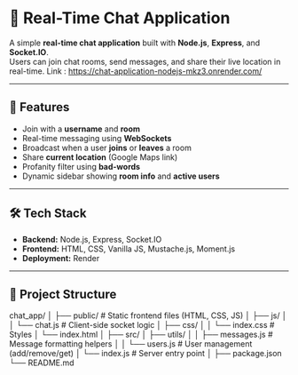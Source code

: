 # 💬 Real-Time Chat Application

A simple **real-time chat application** built with **Node.js**, **Express**, and **Socket.IO**.  
Users can join chat rooms, send messages, and share their live location in real-time.
Link : https://chat-application-nodejs-mkz3.onrender.com/

---

## 🚀 Features
- Join with a **username** and **room**
- Real-time messaging using **WebSockets**
- Broadcast when a user **joins** or **leaves** a room
- Share **current location** (Google Maps link)
- Profanity filter using **bad-words**
- Dynamic sidebar showing **room info** and **active users**

---

## 🛠️ Tech Stack
- **Backend:** Node.js, Express, Socket.IO  
- **Frontend:** HTML, CSS, Vanilla JS, Mustache.js, Moment.js  
- **Deployment:** Render

---

## 📂 Project Structure
chat_app/
│
├── public/ # Static frontend files (HTML, CSS, JS)
│ ├── js/
│ │ └── chat.js # Client-side socket logic
│ ├── css/
│ │ └── index.css # Styles
│ └── index.html
│
├── src/
│ ├── utils/
│ │ ├── messages.js # Message formatting helpers
│ │ └── users.js # User management (add/remove/get)
│ └── index.js # Server entry point
│
├── package.json
└── README.md
